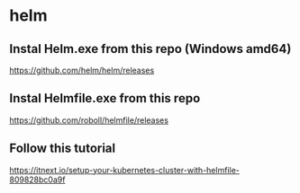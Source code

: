 # helm
## Instal Helm.exe from this repo (Windows amd64)
https://github.com/helm/helm/releases
## Instal Helmfile.exe from this repo
https://github.com/roboll/helmfile/releases
## Follow this tutorial
https://itnext.io/setup-your-kubernetes-cluster-with-helmfile-809828bc0a9f
